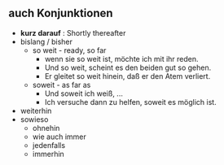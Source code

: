 ## auch **Konjunktionen**
- **kurz darauf** : Shortly thereafter
- bislang / bisher
	- so weit - ready, so far
		- wenn sie so weit ist, möchte ich mit ihr reden.
		- Und so weit, scheint es den beiden gut so gehen.
		- Er gleitet so weit hinein, daß er den Atem verliert.
	- soweit - as far as
		- Und soweit ich weiß, ...
		- Ich versuche dann zu helfen, soweit es möglich ist.
- weiterhin
- sowieso
	- ohnehin
	- wie auch immer
	- jedenfalls
	- immerhin